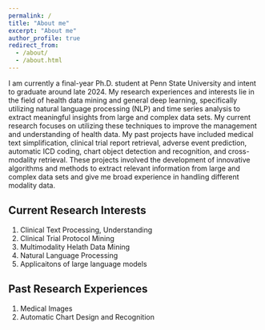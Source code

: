 ```yaml
---
permalink: /
title: "About me"
excerpt: "About me"
author_profile: true
redirect_from: 
  - /about/
  - /about.html
---
```


I am currently a final-year Ph.D. student at Penn State University and intent to graduate around late 2024. My research experiences and interests lie in the field of health data mining and general deep learning, specifically utilizing natural language processing (NLP) and time series analysis to extract meaningful insights from large and complex data sets. My current research focuses on utilizing these techniques to improve the management and understanding of health data. My past projects have included medical text simplification, clinical trial report retrieval, adverse event prediction, automatic ICD coding, chart object detection and recognition, and cross-modality retrieval. These projects involved the development of innovative algorithms and methods to extract relevant information from large and complex data sets and give me broad experience in handling different modality data.

Current Research Interests
------
1. Clinical Text Processing, Understanding
2. Clinical Trial Protocol Mining
3. Multimodality Helath Data Mining
4. Natural Language Processing
5. Applicaitons of large language models

Past Research Experiences
------
1. Medical Images
2. Automatic Chart Design and Recognition